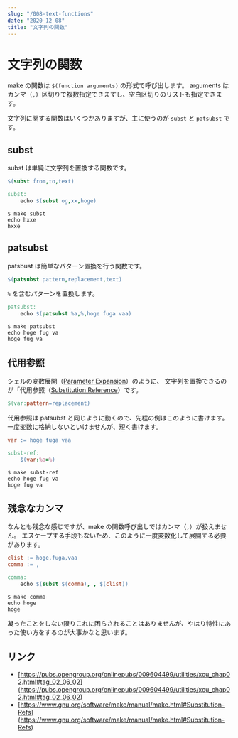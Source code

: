 ```yaml
---
slug: "/008-text-functions"
date: "2020-12-08"
title: "文字列の関数"
---
```


# 文字列の関数

make の関数は `$(function arguments)` の形式で呼び出します。
arguments はカンマ（`,`）区切りで複数指定できますし、空白区切りのリストも指定できます。

文字列に関する関数はいくつかありますが、主に使うのが `subst` と `patsubst` です。

## subst
subst は単純に文字列を置換する関数です。
```makefile
$(subst from,to,text)
```

```makefile
subst:
	echo $(subst og,xx,hoge)
```
```shell
$ make subst
echo hxxe
hxxe
```

## patsubst
patsbust は簡単なパターン置換を行う関数です。
```makefile
$(patsubst pattern,replacement,text)
```

`%` を含むパターンを置換します。
```makefile
patsubst:
	echo $(patsubst %a,%,hoge fuga vaa)
```
```shell
$ make patsubst
echo hoge fug va
hoge fug va
```

## 代用参照
シェルの変数展開（[Parameter Expansion](https://pubs.opengroup.org/onlinepubs/009604499/utilities/xcu_chap02.html#tag_02_06_02)）のように、
文字列を置換できるのが「代用参照（[Substitution Reference](https://www.gnu.org/software/make/manual/make.html#Substitution-Refs)）です。
```makefile
$(var:pattern=replacement)
```

代用参照は patsubst と同じように動くので、先程の例はこのように書けます。
一度変数に格納しないといけませんが、短く書けます。
```makefile
var := hoge fuga vaa

subst-ref:
	$(var:%a=%)
```
```shell
$ make subst-ref
echo hoge fug va
hoge fug va
```

## 残念なカンマ
なんとも残念な感じですが、make の関数呼び出しではカンマ（`,`）が扱えません。
エスケープする手段もないため、このように一度変数化して展開する必要があります。
```makefile
clist := hoge,fuga,vaa
comma := ,

comma:
	echo $(subst $(comma), , $(clist))
```
```shell
$ make comma
echo hoge
hoge
```

凝ったことをしない限りこれに困らされることはありませんが、やはり特性にあった使い方をするのが大事かなと思います。

## リンク
* [https://pubs.opengroup.org/onlinepubs/009604499/utilities/xcu_chap02.html#tag_02_06_02](https://pubs.opengroup.org/onlinepubs/009604499/utilities/xcu_chap02.html#tag_02_06_02)
* [https://www.gnu.org/software/make/manual/make.html#Substitution-Refs](https://www.gnu.org/software/make/manual/make.html#Substitution-Refs)